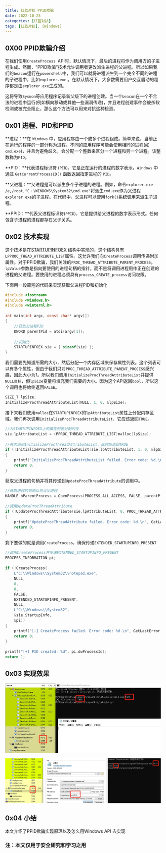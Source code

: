 ```yaml
---
title: 红蓝对抗 PPID欺骗
date: 2022-10-25
categories: [红蓝对抗]
tags: [红蓝对抗], [Windows]
---
```


## 0X00 PPID欺骗介绍

在我们使用`CreateProcess `API时，默认情况下，最后的进程将作为调用方的子进程生成。然而，"PPID欺骗"技术允许调用者更改派生进程的父进程。所以如果我们的`beacon`运行在`powershell`中，我们可以就将进程派生到一个完全不同的进程的子进程中，比如`explorer.exe` 。在默认情况下，大多数需要用户交互启动的程序都是由`explorer.exe`生成的。

这将导致`Sysmon`等应用程序记录新父级下的进程创建。当一个`beacon`在一个不合法的进程中运行(例如横向移动或其他一些漏洞传递)，并且进程创建事件会被杀软检测或被完全阻止，那么这个方法可以用来对抗这种检测。

## 0x01 进程、PID和PPID

**进程：**在 `Windows` 中，应用程序由一个或多个进程组成。简单来说，当前正在运行的程序的一部分称为进程。不同的应用程序可能会使用相同的进程(如`cmd.exe`)，并且为避免歧义，会分配一个整数来区分一个进程和另一个进程。该整数称为`PID`。

**PID：**代表进程标识符 (`PID`)，它是正在运行的进程的数字表示。`Windows` 中通过 `GetCurrentProcessID()` 函数返回指定进程的 `PID`。

**父进程：**父进程是可以派生多个子进程的进程。例如，命令`explorer.exe /e,/root,"C：\WINDOWS\System32\cmd.exe"`将派生`cmd.exe`作为父进程`explorer.exe`的子进程。在代码中，父进程可以使用`fork()`系统调用来派生子进程。

**PPID：**代表父进程标识符(`PPID`)，它是提供给父进程的数字表示形式。任何包含子进程的进程都存在父子关系。

## 0x02 技术实现

这个技术是在[STARTUPINFOEX](https://learn.microsoft.com/zh-cn/windows/win32/api/winbase/ns-winbase-startupinfoexw) 结构中实现的，这个结构具有`LPPROC_THEAD_ATTRIBUTE_LIST`属性。这允许我们向`CreateProcess`调用传递附加属性。对于PPID欺骗，我们关注的`PROC_THREAD_ATTRIBUTE_PARENT_PROCESS`。`lpValue`参数是指向要使用的进程句柄的指针，而不是将调用进程用作正在创建的进程的父进程。要使用的进程必须具有`process_CREATE_process`访问权限。 

下面用一段简短的代码来实现获取父进程PID和初始化

```c
#include <iostream>
#include <Windows.h>
#include <winternl.h>

int main(int argc, const char* argv[])
{
	//获取父进程PID
	DWORD parentPid = atoi(argv[1]);

	//初始化
	STARTUPINFOEX sie = { sizeof(sie) };
}
```

我们需要先知道所需的大小，然后分配一个内存区域来保存属性列表。这个列表可以有多个属性，但由于我们只对`PROC_THREAD_ATTRIBUTE_PARENT_PROCESS`感兴趣，因此大小为1。所以我们调用`InitializeProcThreadAttributeList`并提供`NULL目标`，但`lpSize`变量将填充我们需要的大小。因为这个API返回`bool`，所以这个调用也将始终返回`FALSE`。

```c
SIZE_T lpSize;
InitializeProcThreadAttributeList(NULL, 1, 0, &lpSize);
```

接下来我们使用`malloc`在`STARTUPINFOEX`的`lpAttributeList`属性上分配内存区域。我们再次调用`InitializeProcThreadAttributeList`，它应该返回`TRUE`。

```c
//为STARTUPINFOEX上的属性列表分配内存
sie.lpAttributeList = (PPROC_THREAD_ATTRIBUTE_LIST)malloc(lpSize);

//再次调用InitializeProcThreadAttributeList，此时应返回TRUE
if (!InitializeProcThreadAttributeList(sie.lpAttributeList, 1, 0, &lpSize))
{
	printf("InitializeProcThreadAttributeList failed. Error code: %d.\n", GetLastError());
	return 0;
}
```

获取父进程的句柄并将其传递到`UpdateProcThreadAttribute`的调用中。 

```c
//获取进程的句柄以充当父进程
HANDLE hParentProcess = OpenProcess(PROCESS_ALL_ACCESS, FALSE, parentPid);

//调用UpdateProcThreadAttribute
if (!UpdateProcThreadAttribute(sie.lpAttributeList, 0, PROC_THREAD_ATTRIBUTE_PARENT_PROCESS, &hParentProcess, sizeof(HANDLE), NULL, NULL))
{
	printf("UpdateProcThreadAttribute failed. Error code: %d.\n", GetLastError());
	return 0;
}
```

剩下要做的就是调用`CreateProcess`，确保传递`EXTENDED_STARTUPINFO_PRESENT`

```c
//调用CreateProcess并传递EXTENDED_STARTUPINFO_PRESENT
PROCESS_INFORMATION pi;

if (!CreateProcess(
	L"C:\\Windows\\System32\\notepad.exe",
	NULL,
	0,
	0,
	FALSE,
	EXTENDED_STARTUPINFO_PRESENT,
	NULL,
	L"C:\\Windows\\System32",
	&sie.StartupInfo,
	&pi))
{
	printf("[-] CreateProcess failed. Error code: %d.\n", GetLastError());
	return 0;
}

printf("[+] PID created: %d", pi.dwProcessId);
return 1;
```

## 0x03  实现效果

![](https://raw.githubusercontent.com/ring0rl/blog_pic/main/2022-10-25/ppid_success1.jpg)

![](https://raw.githubusercontent.com/ring0rl/blog_pic/main/2022-10-25/ppid_success2.jpg)



## 0x04 小结

本文介绍了PPID欺骗实现原理以及怎么用Windows API 去实现

### 注：本文仅用于安全研究和学习之用